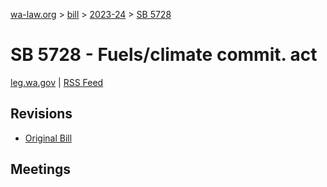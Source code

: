 [wa-law.org](/) > [bill](/bill/) > [2023-24](/bill/2023-24/) > [SB 5728](/bill/2023-24/sb/5728/)

# SB 5728 - Fuels/climate commit. act
[leg.wa.gov](https://app.leg.wa.gov/billsummary?BillNumber=5728&Year=2023&Initiative=false) | [RSS Feed](./rss.xml)

## Revisions
* [Original Bill](1/)

## Meetings